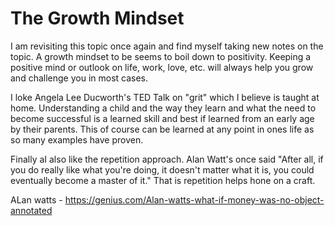 # **The Growth Mindset**
I am revisiting this topic once again and find myself taking new notes on the topic.  A growth mindset to be seems to boil down to positivity.  Keeping a positive mind or outlook on life, work, love, etc. will always help you grow and challenge you in most cases.

I loke Angela Lee Ducworth's TED Talk on "grit" which I believe is taught at home. Understanding a child and the way they learn and what the need to become successful is a learned skill and best if learned from an early age by their parents. This of course can be learned at any point in ones life as so many examples have proven. 

Finally aI also like the repetition approach. Alan Watt's once said "After all, if you do really like what you're doing, it doesn't matter what it is, you could eventually become a master of it." That is repetition helps hone on a craft.




ALan watts - https://genius.com/Alan-watts-what-if-money-was-no-object-annotated